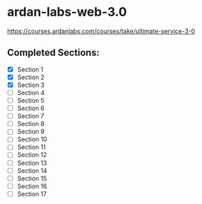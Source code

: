 # ardan-labs-web-3.0
https://courses.ardanlabs.com/courses/take/ultimate-service-3-0

## Completed Sections:
* [x] Section 1
* [x] Section 2
* [x] Section 3
* [ ] Section 4
* [ ] Section 5
* [ ] Section 6
* [ ] Section 7
* [ ] Section 8
* [ ] Section 9
* [ ] Section 10
* [ ] Section 11
* [ ] Section 12
* [ ] Section 13
* [ ] Section 14
* [ ] Section 15
* [ ] Section 16
* [ ] Section 17